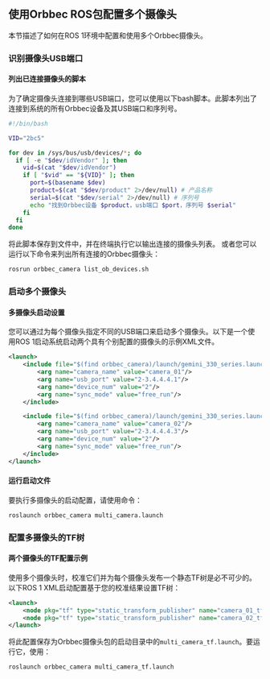 ## 使用Orbbec ROS包配置多个摄像头

本节描述了如何在ROS 1环境中配置和使用多个Orbbec摄像头。

### 识别摄像头USB端口

#### 列出已连接摄像头的脚本

为了确定摄像头连接到哪些USB端口，您可以使用以下bash脚本。此脚本列出了连接到系统的所有Orbbec设备及其USB端口和序列号。

```bash
#!/bin/bash

VID="2bc5"

for dev in /sys/bus/usb/devices/*; do
  if [ -e "$dev/idVendor" ]; then
    vid=$(cat "$dev/idVendor")
    if [ "$vid" == "${VID}" ]; then
      port=$(basename $dev)
      product=$(cat "$dev/product" 2>/dev/null) # 产品名称
      serial=$(cat "$dev/serial" 2>/dev/null) # 序列号
      echo "找到Orbbec设备 $product，usb端口 $port，序列号 $serial"
    fi
  fi
done
```

将此脚本保存到文件中，并在终端执行它以输出连接的摄像头列表。
或者您可以运行以下命令来列出所有连接的Orbbec摄像头：

```bash
rosrun orbbec_camera list_ob_devices.sh
```

### 启动多个摄像头

#### 多摄像头启动设置

您可以通过为每个摄像头指定不同的USB端口来启动多个摄像头。以下是一个使用ROS 1启动系统启动两个具有个别配置的摄像头的示例XML文件。

```XML
<launch>
    <include file="$(find orbbec_camera)/launch/gemini_330_series.launch">
        <arg name="camera_name" value="camera_01"/>
        <arg name="usb_port" value="2-3.4.4.4.1"/>
        <arg name="device_num" value="2"/>
        <arg name="sync_mode" value="free_run"/>
    </include>

    <include file="$(find orbbec_camera)/launch/gemini_330_series.launch">
        <arg name="camera_name" value="camera_02"/>
        <arg name="usb_port" value="2-3.4.4.4.3"/>
        <arg name="device_num" value="2"/>
        <arg name="sync_mode" value="free_run"/>
    </include>
</launch>
```

#### 运行启动文件

要执行多摄像头的启动配置，请使用命令：

```bash
roslaunch orbbec_camera multi_camera.launch
```

### 配置多摄像头的TF树

#### 两个摄像头的TF配置示例

使用多个摄像头时，校准它们并为每个摄像头发布一个静态TF树是必不可少的。以下ROS 1 XML启动配置基于您的校准结果设置TF树：

```XML
<launch>
    <node pkg="tf" type="static_transform_publisher" name="camera_01_tf" args="0 0 0 0 0 0 base_link camera_01_link" />
    <node pkg="tf" type="static_transform_publisher" name="camera_02_tf" args="0 0 0 0 0 0 base_link camera_02_link" />
</launch>
```

将此配置保存为Orbbec摄像头包的启动目录中的`multi_camera_tf.launch`。要运行它，使用：

```bash
roslaunch orbbec_camera multi_camera_tf.launch
```